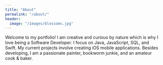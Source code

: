 ```yaml
---
title: "About"
permalink: "/about/"
header:
  image: "/images/blossoms.jpg"
---
```


Welcome to my portfolio! I am creative and curious by nature which is why I love being a Software Developer. I focus on Java, JavaScript, SQL, and Swift. My current projects involve creating iOS mobile applications. Besides developing, I am a passionate painter, bookworm junkie, and an amateur cook & baker.
